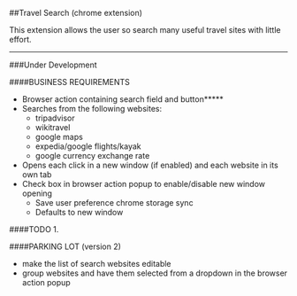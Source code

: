##Travel Search (chrome extension)

This extension allows the user so search many useful travel sites with little effort.

---

###Under Development

####BUSINESS REQUIREMENTS
- Browser action containing search field and button*****
- Searches from the following websites:
	- tripadvisor
	- wikitravel
	- google maps
	- expedia/google flights/kayak
	- google currency exchange rate
- Opens each click in a new window (if enabled) and each website in its own tab
- Check box in browser action popup to enable/disable new window opening 
	- Save user preference chrome storage sync
	- Defaults to new window

####TODO
1. 

####PARKING LOT (version 2)
- make the list of search websites editable
- group websites and have them selected from a dropdown in the browser action popup